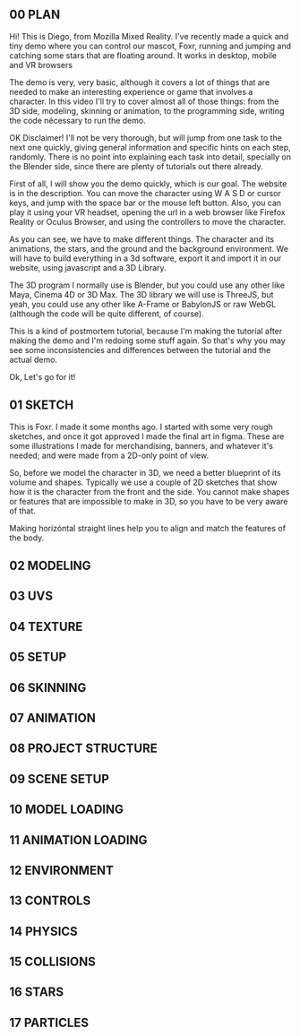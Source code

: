 ## 00 PLAN

Hi! This is Diego, from Mozilla Mixed Reality. I've recently made a quick and
tiny demo where you can control our mascot, Foxr, running and jumping and
catching some stars that are floating around. It works in desktop, mobile and VR browsers

The demo is very, very basic, although it covers a lot of things that are needed to
make an interesting experience or game that involves a character. In this video
I'll try to cover almost all of those things: from the 3D side, modeling, skinning
or animation, to the programming side, writing the code nécessary to run the demo.

OK Disclaimer! I'll not be very thorough, but will jump from one task to the
next one quickly, giving general information and specific hints on each step,
randomly. There is no point into explaining each task into detail, specially
on the Blender side, since there are plenty of tutorials out there already.

First of all, I will show you the demo quickly, which is our goal.
The website is in the description.
You can move the character using W A S D or cursor keys, and jump
with the space bar or the mouse left button. Also, you can play it using your
VR headset, opening the url in a web browser like Firefox Reality or Oculus Browser,
and using the controllers to move the character.

As you can see, we have to make different things. The character and its
animations, the stars, and the ground and the background environment. We will have
to build everything in a 3d software, export it and import it in our website,
using javascript and a 3D Library.

The 3D program I normally use is Blender, but you could use any other like Maya,
Cinema 4D or 3D Max. The 3D library we will use is ThreeJS, but yeah, you could use any other like A-Frame or BabylonJS or raw WebGL (although the code will be quite different, of course).

This is a kind of postmortem tutorial, because I'm making the tutorial after making the demo
and I'm redoing some stuff again. So that's why you may see some inconsístencies and differences between the tutorial and the actual demo.

Ok, Let's go for it!

## 01 SKETCH

This is Foxr. I made it some months ago. I started with some very rough sketches,
and once it got approved I made the final art in figma. These are some illustrations
I made for merchandising, banners, and whatever it's needed; and were made from a 2D-only
point of view.

So, before we model the character in 3D, we need a better blueprint of its volume
and shapes. Typically we use a couple of 2D sketches that show how it is the
character from the front and the side. You cannot make shapes or features that are impossible to make in 3D, so you have to be very aware of that.

Making horizóntal straight lines help you to align and match the features of the body.


## 02 MODELING
## 03 UVS
## 04 TEXTURE
## 05 SETUP
## 06 SKINNING
## 07 ANIMATION
## 08 PROJECT STRUCTURE
## 09 SCENE SETUP
## 10 MODEL LOADING
## 11 ANIMATION LOADING
## 12 ENVIRONMENT
## 13 CONTROLS
## 14 PHYSICS
## 15 COLLISIONS
## 16 STARS
## 17 PARTICLES
